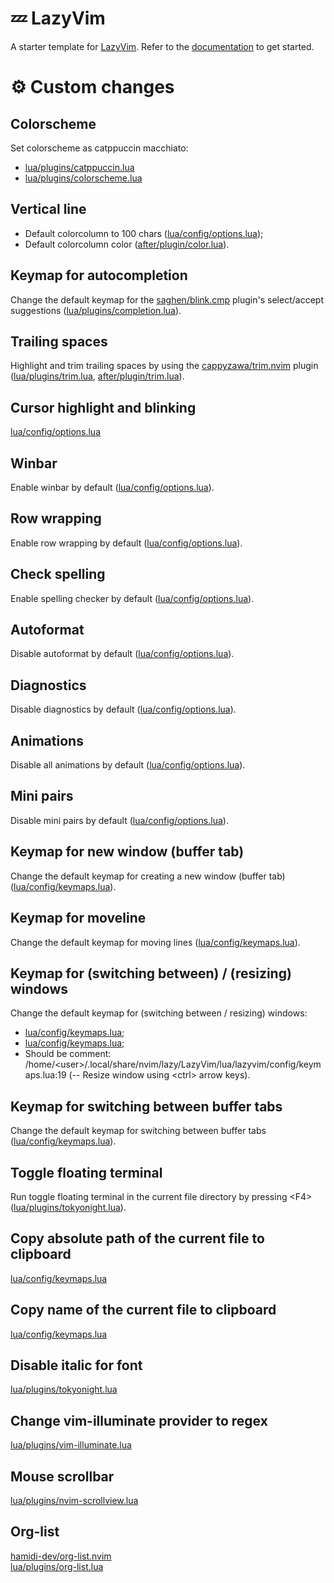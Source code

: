 # 💤 LazyVim

A starter template for [LazyVim](https://github.com/LazyVim/LazyVim).
Refer to the [documentation](https://lazyvim.github.io/installation) to get started.


# ⚙️ Custom changes

## Colorscheme
Set colorscheme as catppuccin macchiato:
- [lua/plugins/catppuccin.lua](lua/plugins/catppuccin.lua)
- [lua/plugins/colorscheme.lua](lua/plugins/colorscheme.lua)

## Vertical line
- Default colorcolumn to 100 chars
([lua/config/options.lua](lua/config/options.lua#L5));
- Default colorcolumn color ([after/plugin/color.lua](after/plugin/color.lua)).

## Keymap for autocompletion
Change the default keymap for the [saghen/blink.cmp](https://github.com/Saghen/blink.cmp) plugin's select/accept suggestions
([lua/plugins/completion.lua](lua/plugins/completion.lua)).

## Trailing spaces
Highlight and trim trailing spaces by using the [cappyzawa/trim.nvim](https://github.com/cappyzawa/trim.nvim) plugin
([lua/plugins/trim.lua](lua/plugins/trim.lua), [after/plugin/trim.lua](after/plugin/trim.lua)).

## Cursor highlight and blinking
[lua/config/options.lua](lua/config/options.lua#L8)

## Winbar
Enable winbar by default
([lua/config/options.lua](lua/config/options.lua#L16)).

## Row wrapping
Enable row wrapping by default
([lua/config/options.lua](lua/config/options.lua#L19)).

## Check spelling
Enable spelling checker by default
([lua/config/options.lua](lua/config/options.lua#L22)).

## Autoformat
Disable autoformat by default
([lua/config/options.lua](lua/config/options.lua#L25)).

## Diagnostics
Disable diagnostics by default
([lua/config/options.lua](lua/config/options.lua#L28)).

## Animations
Disable all animations by default
([lua/config/options.lua](lua/config/options.lua#L31)).

## Mini pairs
Disable mini pairs by default
([lua/config/options.lua](lua/config/options.lua#L34)).

## Keymap for new window (buffer tab)
Change the default keymap for creating a new window (buffer tab)
([lua/config/keymaps.lua](lua/config/keymaps.lua#L5)).

## Keymap for moveline
Change the default keymap for moving lines
([lua/config/keymaps.lua](lua/config/keymaps.lua#L8)).

## Keymap for (switching between) / (resizing) windows
Change the default keymap for (switching between / resizing) windows:
- [lua/config/keymaps.lua](lua/config/keymaps.lua#L15);
- [lua/config/keymaps.lua](lua/config/keymaps.lua#L21);
- Should be comment: /home/\<user\>/.local/share/nvim/lazy/LazyVim/lua/lazyvim/config/keymaps.lua:19
(-- Resize window using \<ctrl\> arrow keys).

## Keymap for switching between buffer tabs
Change the default keymap for switching between buffer tabs
([lua/config/keymaps.lua](lua/config/keymaps.lua#L27)).

## Toggle floating terminal
Run toggle floating terminal in the current file directory by pressing \<F4\>
([lua/plugins/tokyonight.lua](lua/plugins/toggleterm.lua)).

## Copy absolute path of the current file to clipboard
[lua/config/keymaps.lua](lua/config/keymaps.lua#L31)

## Copy name of the current file to clipboard
[lua/config/keymaps.lua](lua/config/keymaps.lua#L34)

## Disable italic for font
[lua/plugins/tokyonight.lua](lua/plugins/tokyonight.lua#L8)

## Change vim-illuminate provider to regex
[lua/plugins/vim-illuminate.lua](lua/plugins/vim-illuminate.lua)

## Mouse scrollbar
[lua/plugins/nvim-scrollview.lua](lua/plugins/nvim-scrollview.lua)

## Org-list
[hamidi-dev/org-list.nvim](https://github.com/hamidi-dev/org-list.nvim)
<br>
[lua/plugins/org-list.lua](lua/plugins/org-list.lua)
